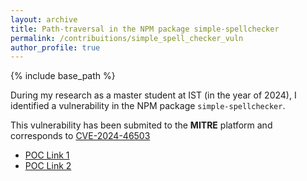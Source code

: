 ```yaml
---
layout: archive
title: Path-traversal in the NPM package simple-spellchecker
permalink: /contribuitions/simple_spell_checker_vuln
author_profile: true
---
```


{% include base_path %}

During my research as a master student at IST (in the year of 2024), I identified a vulnerability in the NPM package `simple-spellchecker`.

This vulnerability has been submited to the **MITRE** platform and corresponds to [CVE-2024-46503](https://www.cve.org/CVERecord?id=CVE-2024-46503)

* [POC Link 1](https://gist.github.com/guilherme-goncalves793/9c3125c6c8e33e0d9216847118137c63)
* [POC Link 2](https://gist.github.com/guilherme-goncalves793/30d62c12fffd18d4058f4aebe188f462)
